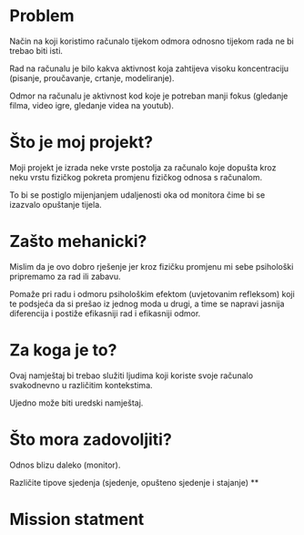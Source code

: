 # Problem

Način na koji koristimo računalo tijekom odmora odnosno tijekom rada ne bi trebao biti isti.

Rad na računalu je bilo kakva aktivnost koja zahtijeva visoku koncentraciju (pisanje, proučavanje, crtanje, modeliranje).

Odmor na računalu je aktivnost kod koje je potreban manji fokus (gledanje filma, video igre, gledanje videa na youtub).

# Što je moj projekt?

Moji projekt je izrada neke vrste postolja za računalo koje dopušta kroz neku vrstu fizičkog pokreta promjenu fizičkog odnosa s računalom.

To bi se postiglo mijenjanjem udaljenosti oka od monitora čime bi se izazvalo opuštanje tijela.

# Zašto mehanicki?

Mislim da je ovo dobro rješenje jer kroz fizičku promjenu mi sebe psihološki pripremamo za rad ili zabavu.

Pomaže pri radu i odmoru psihološkim efektom (uvjetovanim refleksom) koji te podsjeća da si prešao iz jednog moda u drugi, a time se napravi jasnija diferencija i postiže efikasniji rad i efikasniji odmor.

# Za koga je to?

Ovaj namještaj bi trebao služiti ljudima koji koriste svoje računalo svakodnevno u različitim kontekstima.

Ujedno može biti uredski namještaj.

# Što mora zadovoljiti?

Odnos blizu daleko (monitor).

Različite tipove sjedenja (sjedenje, opušteno sjedenje i stajanje)
**
# Mission statment
